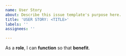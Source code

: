 ```yaml
---
name: User Story
about: Describe this issue template's purpose here.
title: 'USER STORY: <TITLE>'
labels: ''
assignees: ''

---
```


As a **role**, I can **function** so that **benefit**.
